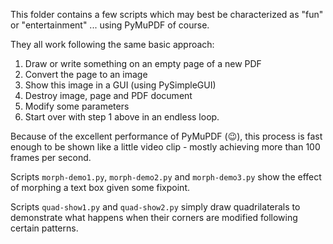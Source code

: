 This folder contains a few scripts which may best be characterized as "fun" or "entertainment" ... using PyMuPDF of course.

They all work following the same basic approach:

1. Draw or write something on an empty page of a new PDF
2. Convert the page to an image
3. Show this image in a GUI (using PySimpleGUI)
4. Destroy image, page and PDF document
5. Modify some parameters
6. Start over with step 1 above in an endless loop.

Because of the excellent performance of PyMuPDF (😉), this process is fast enough to be shown like a little video clip - mostly achieving more than 100 frames per second.

Scripts `morph-demo1.py`, `morph-demo2.py` and `morph-demo3.py` show the effect of morphing a text box given some fixpoint.

Scripts `quad-show1.py` and `quad-show2.py` simply draw quadrilaterals to demonstrate what happens when their corners are modified following certain patterns.
